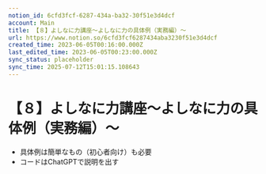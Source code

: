 ```yaml
---
notion_id: 6cfd3fcf-6287-434a-ba32-30f51e3d4dcf
account: Main
title: 【８】よしなに力講座〜よしなに力の具体例（実務編）〜
url: https://www.notion.so/6cfd3fcf6287434aba3230f51e3d4dcf
created_time: 2023-06-05T00:16:00.000Z
last_edited_time: 2023-06-05T00:23:00.000Z
sync_status: placeholder
sync_time: 2025-07-12T15:01:15.108643
---
```

# 【８】よしなに力講座〜よしなに力の具体例（実務編）〜

- 具体例は簡単なもの（初心者向け）も必要
- コードはChatGPTで説明を出す